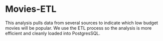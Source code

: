 # Movies-ETL

This analysis pulls data from several sources to indicate which low budget movies will be popular. We use the ETL process so the analysis is more efficient and cleanly loaded into PostgresSQL.
